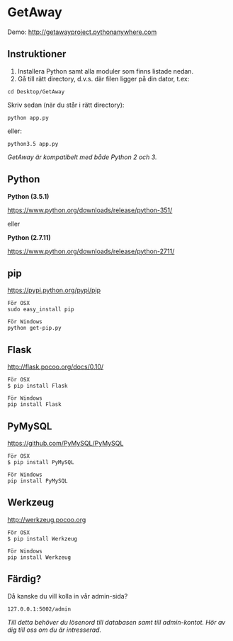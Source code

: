 # GetAway

Demo: http://getawayproject.pythonanywhere.com

Instruktioner
------
1. Installera Python samt alla moduler som finns listade nedan.
2. Gå till rätt directory, d.v.s. där filen ligger på din dator, t.ex: 
```
cd Desktop/GetAway
```
Skriv sedan (när du står i rätt directory):
```
python app.py
```
eller:
```
python3.5 app.py
```
*GetAway är kompatibelt med både Python 2 och 3.*

Python
------

**Python (3.5.1)**

https://www.python.org/downloads/release/python-351/

eller

**Python (2.7.11)**

https://www.python.org/downloads/release/python-2711/

pip
------
https://pypi.python.org/pypi/pip
```
För OSX
sudo easy_install pip

För Windows
python get-pip.py
```
Flask
------
http://flask.pocoo.org/docs/0.10/
```
För OSX
$ pip install Flask

För Windows
pip install Flask
```
PyMySQL
------
https://github.com/PyMySQL/PyMySQL
```
För OSX
$ pip install PyMySQL

För Windows
pip install PyMySQL
```

Werkzeug
------
http://werkzeug.pocoo.org
```
För OSX
$ pip install Werkzeug

För Windows
pip install Werkzeug
```

Färdig?
------
Då kanske du vill kolla in vår admin-sida?
```
127.0.0.1:5002/admin
```
*Till detta behöver du lösenord till databasen samt till admin-kontot. Hör av dig till oss om du är intresserad.*
